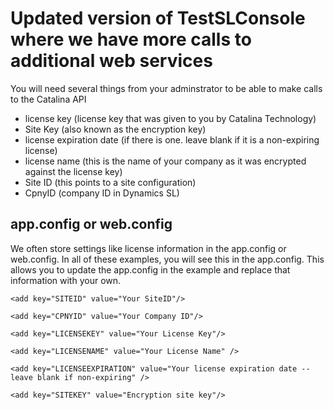 # Updated version of TestSLConsole where we have more calls to additional web services
You will need several things from your adminstrator to be able to make calls to the Catalina API
- license key (license key that was given to you by Catalina Technology)
- Site Key (also known as the encryption key)
- license expiration date (if there is one.  leave blank if it is a non-expiring license)
- license name (this is the name of your company as it was encrypted against the license key)
- Site ID (this points to a site configuration)
- CpnyID (company ID in Dynamics SL)

## app.config or web.config
We often store settings like license information in the app.config or web.config.  In all of these examples, you will see this in the app.config.  This allows you to update the app.config in the example and replace that information with your own.

  
  
    <add key="SITEID" value="Your SiteID"/>
    
    <add key="CPNYID" value="Your Company ID"/>
    
    <add key="LICENSEKEY" value="Your License Key"/>
    
    <add key="LICENSENAME" value="Your License Name" />
    
    <add key="LICENSEEXPIRATION" value="Your license expiration date -- leave blank if non-expiring" />
    
    <add key="SITEKEY" value="Encryption site key"/>
